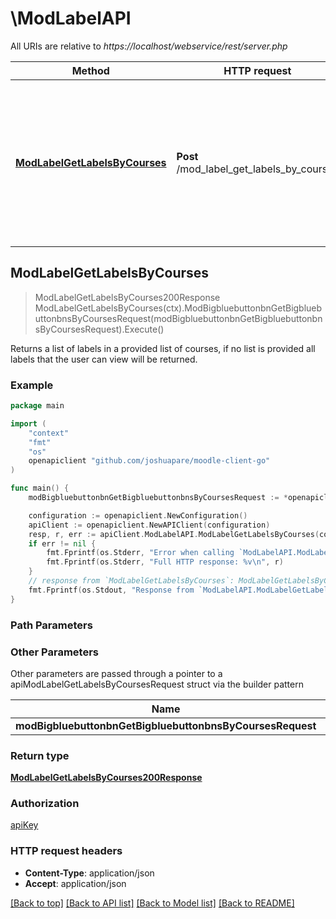 # \ModLabelAPI

All URIs are relative to *https://localhost/webservice/rest/server.php*

Method | HTTP request | Description
------------- | ------------- | -------------
[**ModLabelGetLabelsByCourses**](ModLabelAPI.md#ModLabelGetLabelsByCourses) | **Post** /mod_label_get_labels_by_courses | Returns a list of labels in a provided list of courses, if no list is provided all labels that the user                             can view will be returned.



## ModLabelGetLabelsByCourses

> ModLabelGetLabelsByCourses200Response ModLabelGetLabelsByCourses(ctx).ModBigbluebuttonbnGetBigbluebuttonbnsByCoursesRequest(modBigbluebuttonbnGetBigbluebuttonbnsByCoursesRequest).Execute()

Returns a list of labels in a provided list of courses, if no list is provided all labels that the user                             can view will be returned.



### Example

```go
package main

import (
	"context"
	"fmt"
	"os"
	openapiclient "github.com/joshuapare/moodle-client-go"
)

func main() {
	modBigbluebuttonbnGetBigbluebuttonbnsByCoursesRequest := *openapiclient.NewModBigbluebuttonbnGetBigbluebuttonbnsByCoursesRequest() // ModBigbluebuttonbnGetBigbluebuttonbnsByCoursesRequest | 

	configuration := openapiclient.NewConfiguration()
	apiClient := openapiclient.NewAPIClient(configuration)
	resp, r, err := apiClient.ModLabelAPI.ModLabelGetLabelsByCourses(context.Background()).ModBigbluebuttonbnGetBigbluebuttonbnsByCoursesRequest(modBigbluebuttonbnGetBigbluebuttonbnsByCoursesRequest).Execute()
	if err != nil {
		fmt.Fprintf(os.Stderr, "Error when calling `ModLabelAPI.ModLabelGetLabelsByCourses``: %v\n", err)
		fmt.Fprintf(os.Stderr, "Full HTTP response: %v\n", r)
	}
	// response from `ModLabelGetLabelsByCourses`: ModLabelGetLabelsByCourses200Response
	fmt.Fprintf(os.Stdout, "Response from `ModLabelAPI.ModLabelGetLabelsByCourses`: %v\n", resp)
}
```

### Path Parameters



### Other Parameters

Other parameters are passed through a pointer to a apiModLabelGetLabelsByCoursesRequest struct via the builder pattern


Name | Type | Description  | Notes
------------- | ------------- | ------------- | -------------
 **modBigbluebuttonbnGetBigbluebuttonbnsByCoursesRequest** | [**ModBigbluebuttonbnGetBigbluebuttonbnsByCoursesRequest**](ModBigbluebuttonbnGetBigbluebuttonbnsByCoursesRequest.md) |  | 

### Return type

[**ModLabelGetLabelsByCourses200Response**](ModLabelGetLabelsByCourses200Response.md)

### Authorization

[apiKey](../README.md#apiKey)

### HTTP request headers

- **Content-Type**: application/json
- **Accept**: application/json

[[Back to top]](#) [[Back to API list]](../README.md#documentation-for-api-endpoints)
[[Back to Model list]](../README.md#documentation-for-models)
[[Back to README]](../README.md)

